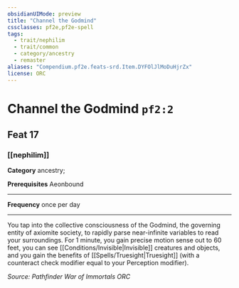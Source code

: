 ```yaml
---
obsidianUIMode: preview
title: "Channel the Godmind"
cssclasses: pf2e,pf2e-spell
tags:
  - trait/nephilim
  - trait/common
  - category/ancestry
  - remaster
aliases: "Compendium.pf2e.feats-srd.Item.DYFOlJlMoDuHjrZx"
license: ORC
---
```

# Channel the Godmind `pf2:2`
## Feat 17
### [[nephilim]]

**Category** ancestry; 



**Prerequisites** Aeonbound
* * *
**Frequency** once per day

* * *

You tap into the collective consciousness of the Godmind, the governing entity of axiomite society, to rapidly parse near-infinite variables to read your surroundings. For 1 minute, you gain precise motion sense out to 60 feet, you can see [[Conditions/Invisible|Invisible]] creatures and objects, and you gain the benefits of [[Spells/Truesight|Truesight]] (with a counteract check modifier equal to your Perception modifier).

*Source: Pathfinder War of Immortals*
*ORC*